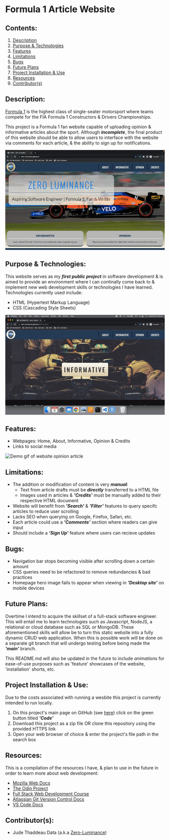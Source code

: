 # Formula 1 Article Website

## Contents:
1) [Description](#description)
2) [Purpose & Technologies](#purpose--technologies)
3) [Features](#features)
4) [Limitations](#limitations)
5) [Bugs](#bugs)
6) [Future Plans](#future-plans)
7) [Project Installation & Use](#project-installation--use)
8) [Resources](#resources)
9) [Contributor(s)](#contributors)

## Description:
[Formula 1](https://en.wikipedia.org/wiki/Formula_One) is the highest class of single-seater motorsport where teams compete for the FIA Formula 1 Constructors & Drivers Championships. 

This project is a Formula 1 fan website capable of uploading opinion & informative articles about the sport. Although ***incomplete***, the final product of this website should be able to allow users to interface with the website via comments for each article, & the ability to sign up for notifications.

![Demo gif of website home page](assets/readme-media/home-page-showcase.gif)

## Purpose & Technologies:
This website serves as my ***first public project*** in software development & is aimed to provide an environment where I can continally come back to & implement new web development skills or technologies I have learned. Technologies currently used include:
- HTML (Hypertext Markup Language)
- CSS (Cascading Style Sheets)

![Demo gif of implementing CSS responsive design](assets/readme-media/responsive-design.gif)

## Features:
- Webpages: Home, About, Informative, Opinion & Credits
- Links to social media

![Demo gif of website opinion article](assets/readme-media/article-showcase.gif)

## Limitations:
- The addition or modification of content is very ***manual***:
    - Text from article drafts must be ***directly*** transferred to a HTML file
    - Images used in articles & ***'Credits'*** must be manually added to their respective HTML document
- Website will benefit from ***'Search'*** & ***'Filter'*** features to query specifc articles to reduce user scrolling
- Lacks SEO when querying on Google, Firefox, Safari, etc.
- Each article could use a ***'Comments'*** section where readers can give input
- Should include a ***'Sign Up'*** feature where users can recieve updates

## Bugs:
- Navigation bar stops becoming visible after scrolling down a certain amount
- CSS queries need to be refactored to remove redundancies & bad practices
- Homepage hero image fails to appear when viewing in ***'Desktop site'*** on mobile devices 

## Future Plans:
Overtime I intend to acquire the skillset of a full-stack software engineer. This will entail me to learn technologies such as Javascript, NodeJS, a relational or cloud database such as SQL or MongoDB. These aforementioned skills will allow be to turn this static website into a fully dynamic CRUD web application. When this is possible work will be done on a separate git branch that will undergo testing before being made the ***'main'*** branch.

This README.md will also be updated in the future to include _animations_ for ease-of-use purposes such as 'feature' showcases of the website, 'installation' shorts, etc.

## Project Installation & Use:
Due to the costs associated with running a wesbite this project is currently intended to run locally.
1) On this project's main page on GitHub (see [here](https://github.com/Zero-Luminance/Zero-Luminance.github.io/tree/main)) click on the green button titled ***'Code'***
2) Download this project as a zip file OR clone this repository using the provided HTTPS link
3) Open your web browser of choice & enter the project's file path in the search box

## Resources:
This is a compilation of the resources I have, & plan to use in the future in order to learn more about web development:
- [Mozilla Web Docs](https://developer.mozilla.org/en-US/docs/Learn)
- [The Odin Project](https://www.theodinproject.com/)
- [Full Stack Web Development Course](https://fullstackopen.com/en/)
- [Atlassian Git Version Control Docs](https://www.atlassian.com/git)
- [VS Code Docs](https://code.visualstudio.com/docs)

## Contributor(s):
- Jude Thaddeau Data (a.k.a [Zero-Luminance](https://github.com/Zero-Luminance))